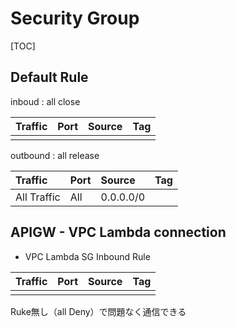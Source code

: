 # Security Group
[TOC]

## Default Rule

inboud
: all close

| Traffic     | Port | Source      | Tag   |
| :---------- | :--- | :---------- | :---- |
|             |      |             |       |


outbound
: all release

| Traffic     | Port | Source      | Tag   |
| :---------- | :--- | :---------- | :---- |
| All Traffic | All  | 0.0.0.0/0   |       |



## APIGW - VPC Lambda connection

* VPC Lambda SG Inbound Rule

| Traffic     | Port | Source      | Tag   |
| :---------- | :--- | :---------- | :---- |
|             |      |             |       |

Ruke無し（all Deny）で問題なく通信できる





